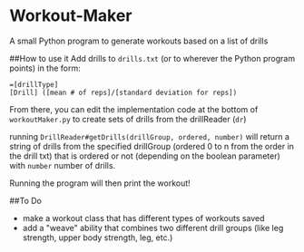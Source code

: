 # Workout-Maker
A small Python program to generate workouts based on a list of drills

##How to use it
Add drills to ```drills.txt``` (or to wherever the Python program points) in the form:

```
=[drillType]
[Drill] ([mean # of reps]/[standard deviation for reps])
```

From there, you can edit the implementation code at the bottom of ```workoutMaker.py``` to create sets of drills
from the drillReader (```dr```)


running ```DrillReader#getDrills(drillGroup, ordered, number)``` will return a string of drills from the
specified drillGroup (ordered 0 to n from the order in the drill txt) that is ordered or not (depending on the
boolean parameter) with ```number``` number of drills.

Running the program will then print the workout!

##To Do

* make a workout class that has different types of workouts saved
* add a "weave" ability that combines two different drill groups (like leg strength, upper body strength, leg, etc.)
